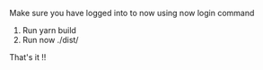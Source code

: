 Make sure you have logged into to now using now login command

1. Run yarn build
2. Run now ./dist/

That's it !!
